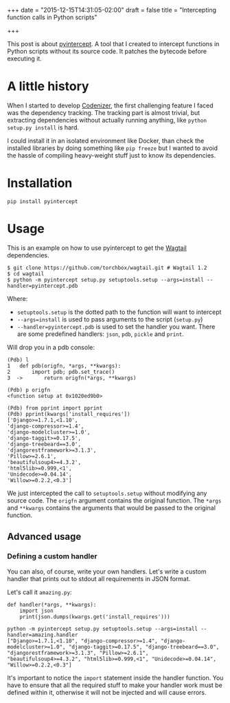 +++
date = "2015-12-15T14:31:05-02:00"
draft = false
title = "Intercepting function calls in Python scripts"

+++

This post is about [pyintercept](https://github.com/caioariede/pyintercept). A
tool that I created to intercept functions in Python scripts without its source
code. It patches the bytecode before executing it.

# A little history

When I started to develop [Codenizer](http://codenizer.co/), the first
challenging feature I faced was the dependency tracking. The tracking part is
almost trivial, but extracting dependencies without actually running
anything, like `python setup.py install` is hard.

I could install it in an isolated environment like Docker, than check the
installed libraries by doing something like `pip freeze` but I wanted to avoid
the hassle of compiling heavy-weight stuff just to know its dependencies.

# Installation

    pip install pyintercept

# Usage

This is an example on how to use pyintercept to get the
[Wagtail](http://github.com/torchbox/wagtail) dependencies.

```
$ git clone https://github.com/torchbox/wagtail.git # Wagtail 1.2
$ cd wagtail
$ python -m pyintercept setup.py setuptools.setup --args=install --handler=pyintercept.pdb
```

Where:

- `setuptools.setup` is the dotted path to the function will want to intercept
- `--args=install` is used to pass arguments to the script (`setup.py`)
- `--handler=pyintercept.pdb` is used to set the handler you want. There are
some predefined handlers: `json`, `pdb`, `pickle` and `print`.

Will drop you in a pdb console:

```
(Pdb) l
1  	def pdb(origfn, *args, **kwargs):
2  	    import pdb; pdb.set_trace()
3  ->       return origfn(*args, **kwargs)
```

```
(Pdb) p origfn
<function setup at 0x1020ed9b0>
```

```
(Pdb) from pprint import pprint
(Pdb) pprint(kwargs['install_requires'])
['Django>=1.7.1,<1.10',
'django-compressor>=1.4',
'django-modelcluster>=1.0',
'django-taggit>=0.17.5',
'django-treebeard==3.0',
'djangorestframework>=3.1.3',
'Pillow>=2.6.1',
'beautifulsoup4>=4.3.2',
'html5lib>=0.999,<1',
'Unidecode>=0.04.14',
'Willow>=0.2.2,<0.3']
```

We just intercepted the call to `setuptools.setup` without modifying any source
code. The `origfn` argument contains the original function. The `*args` and
`**kwargs` contains the arguments that would be passed to the original
function.

## Advanced usage

### Defining a custom handler

You can also, of course, write your own handlers. Let's write a custom handler
that prints out to stdout all requirements in JSON format.

Let's call it `amazing.py`:

```
def handler(*args, **kwargs):
    import json
    print(json.dumps(kwargs.get('install_requires')))
```

```
python -m pyintercept setup.py setuptools.setup --args=install --handler=amazing.handler
["Django>=1.7.1,<1.10", "django-compressor>=1.4", "django-modelcluster>=1.0", "django-taggit>=0.17.5", "django-treebeard==3.0", "djangorestframework>=3.1.3", "Pillow>=2.6.1", "beautifulsoup4>=4.3.2", "html5lib>=0.999,<1", "Unidecode>=0.04.14", "Willow>=0.2.2,<0.3"]
```

It's important to notice the `import` statement inside the handler function.
You have to ensure that all the required stuff to make your handler work must
be defined within it, otherwise it will not be injected and will cause errors.
